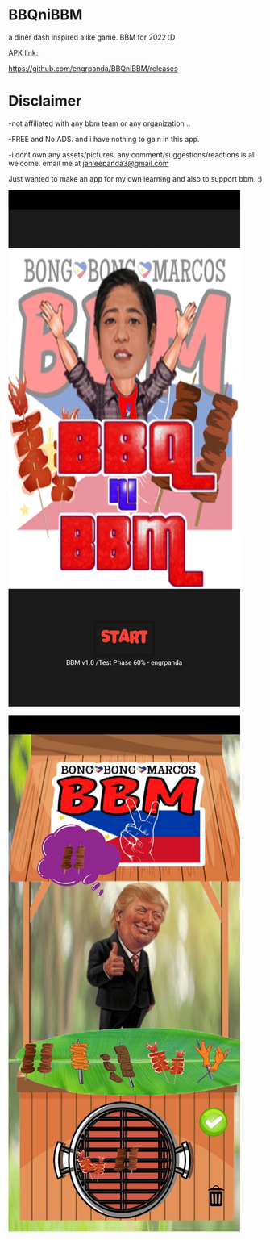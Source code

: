 # BBQniBBM
a diner dash inspired alike game. BBM for 2022 :D

APK link:

https://github.com/engrpanda/BBQniBBM/releases

# Disclaimer

-not affiliated with any bbm team or any organization ..

-FREE and No ADS. and i have nothing to gain in this app.

-i dont own any assets/pictures, any comment/suggestions/reactions is all welcome. email me at janleepanda3@gmail.com

Just wanted to make an app for my own learning and also to support bbm. :)


![screen1](https://github.com/engrpanda/BBQniBBM/blob/main/SS/2.jpg)

![screen1](https://github.com/engrpanda/BBQniBBM/blob/main/SS/1.jpg)



